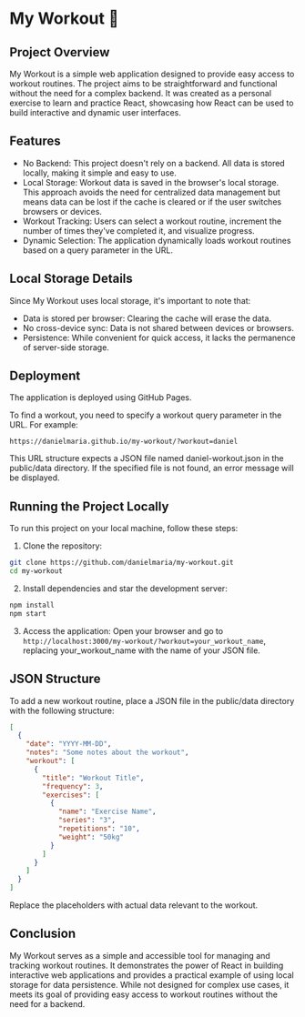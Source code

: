 # My Workout 💪

## Project Overview

My Workout is a simple web application designed to provide easy access to workout routines. The project aims to be straightforward and functional without the need for a complex backend. It was created as a personal exercise to learn and practice React, showcasing how React can be used to build interactive and dynamic user interfaces.

## Features

- No Backend: This project doesn't rely on a backend. All data is stored locally, making it simple and easy to use.
- Local Storage: Workout data is saved in the browser's local storage. This approach avoids the need for centralized data management but means data can be lost if the cache is cleared or if the user switches browsers or devices.
- Workout Tracking: Users can select a workout routine, increment the number of times they've completed it, and visualize progress.
- Dynamic Selection: The application dynamically loads workout routines based on a query parameter in the URL.

## Local Storage Details

Since My Workout uses local storage, it's important to note that:

- Data is stored per browser: Clearing the cache will erase the data.
- No cross-device sync: Data is not shared between devices or browsers.
- Persistence: While convenient for quick access, it lacks the permanence of server-side storage.

## Deployment

The application is deployed using GitHub Pages.

To find a workout, you need to specify a workout query parameter in the URL. For example:

```
https://danielmaria.github.io/my-workout/?workout=daniel
```

This URL structure expects a JSON file named daniel-workout.json in the public/data directory. If the specified file is not found, an error message will be displayed.

## Running the Project Locally

To run this project on your local machine, follow these steps:

1. Clone the repository:

```sh
git clone https://github.com/danielmaria/my-workout.git
cd my-workout
```

2. Install dependencies and star the development server:

```sh
npm install
npm start
```

3. Access the application:
Open your browser and go to `http://localhost:3000/my-workout/?workout=your_workout_name`, replacing your_workout_name with the name of your JSON file.

## JSON Structure

To add a new workout routine, place a JSON file in the public/data directory with the following structure:

```json
[
  {
    "date": "YYYY-MM-DD",
    "notes": "Some notes about the workout",
    "workout": [
      {
        "title": "Workout Title",
        "frequency": 3,
        "exercises": [
          {
            "name": "Exercise Name",
            "series": "3",
            "repetitions": "10",
            "weight": "50kg"
          }
        ]
      }
    ]
  }
]
```

Replace the placeholders with actual data relevant to the workout.

## Conclusion

My Workout serves as a simple and accessible tool for managing and tracking workout routines. It demonstrates the power of React in building interactive web applications and provides a practical example of using local storage for data persistence. While not designed for complex use cases, it meets its goal of providing easy access to workout routines without the need for a backend.
